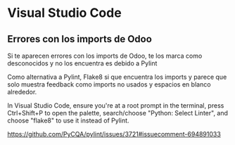 # Visual Studio Code

## Errores con los imports de Odoo

Si te aparecen errores con los imports de Odoo, te los marca como desconocidos y no los encuentra es debido a Pylint

Como alternativa a Pylint, Flake8 si que encuentra los imports y parece que solo muestra feedback como imports no usados y espacios en blanco alrededor.

In Visual Studio Code, ensure you're at a root prompt in the terminal, press Ctrl+Shift+P to open the palette, search/choose "Python: Select Linter", and choose "flake8" to use it instead of Pylint.

https://github.com/PyCQA/pylint/issues/3721#issuecomment-694891033
